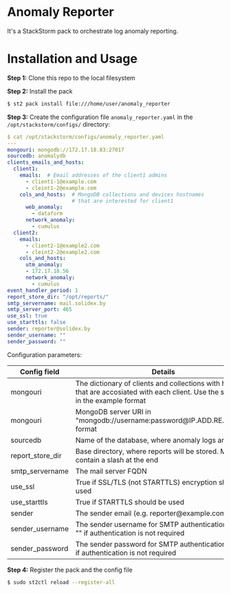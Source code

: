 # Anomaly Reporter

It's a StackStorm pack to orchestrate log anomaly reporting.

# Installation and Usage

**Step 1:** Clone this repo to the local filesystem

**Step 2:** Install the pack

```bash
$ st2 pack install file:///home/user/anomaly_reporter
```

**Step 3:** Create the configuration file `anomaly_reporter.yaml` in the `/opt/stackstorm/configs/` directory:

```yaml
$ cat /opt/stackstorm/configs/anomaly_reporter.yaml
---
mongouri: mongodb://172.17.18.83:27017
sourcedb: anomalydb
clients_emails_and_hosts:
  client1:
    emails:  # Email addresses of the client1 admins
      - client1-1@example.com
      - cleint1-2@example.com
    cols_and_hosts:  # MongoDB collections and devices hostnames
                     # that are interested for client1
      web_anomaly:
        - dataform
      network_anomaly:
        - cumulus
  client2:
    emails:
      - client2-1@example2.com
      - cleint2-2@example2.com
    cols_and_hosts:
      utm_anomaly:
      - 172.17.18.56
      network_anomaly:
        - cumulus
event_handler_period: 1
report_store_dir: "/opt/reports/"
smtp_servername: mail.solidex.by
smtp_server_port: 465
use_ssl: true
use_starttls: false
sender: reporter@solidex.by
sender_username: ""
sender_password: ""
```

Configuration parameters:

<table>
  <thead>
    <tr>
      <th>Config field</th>
      <th>Details</th>
    </tr>
  </thead>
  <tbody> 
  <tr>
    <td>mongouri</td>
    <td>The dictionary of clients and collections with hosts that are accosiated
        with each client. Use the specified in the example format</td>
  </tr>
  <tr>  
  <tr>
    <td>mongouri</td>
    <td>MongoDB server URI in "mongodb://username:password@IP.ADD.RE.SS:port" format </td>
  </tr>
  <tr>
     <td>sourcedb</td>
     <td>Name of the database, where anomaly logs are stored</td>
  </tr>
  <tr>
     <td>report_store_dir</td>
     <td>Base directory, where reports will be stored. MUST contain a slash at the end</td>
  </tr>
  <tr>
     <td>smtp_servername</td>
     <td>The mail server FQDN</td>
  </tr>
  <tr>
     <td>use_ssl</td>
     <td>True if SSL/TLS (not STARTTLS) encryption should be used</td>
  </tr>
  <tr>
     <td>use_starttls</td>
     <td>True if STARTTLS should be used</td>
  </tr>
  <tr>
     <td>sender</td>
     <td>The sender email (e.g. reporter@example.com)</td>
  </tr>
  <tr>
     <td>sender_username</td>
     <td>The sender username for SMTP authentication. Use "" if authentication is not required</td>
  </tr>
  <tr>
     <td>sender_password</td>
     <td>The sender password for SMTP authentication. Use "" if authentication is not required</td>
  </tr>
  </tbody>
</table>

**Step 4:** Register the pack and the config file
```bash
$ sudo st2ctl reload --register-all
```

